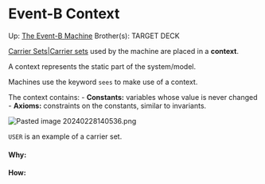 # Event-B Context

Up: [The Event-B Machine](the_event-b_machine)
Brother(s):
TARGET DECK

[Carrier Sets|Carrier sets](carrier_sets|carrier_sets) used by the machine are placed in a **context**.

A context represents the static part of the system/model.

Machines use the keyword `sees` to make use of a context.

The context contains:
	 - **Constants:** variables whose value is never changed
	 - **Axioms:** constraints on the constants, similar to invariants.

![Pasted image 20240228140536.png](pasted_image_20240228140536.png)

`USER` is an example of a carrier set.



































#### Why:
#### How:









